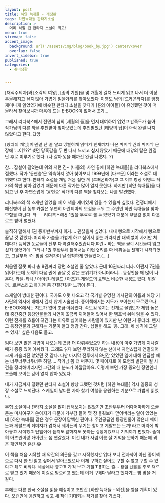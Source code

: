 ```yaml
---
layout: post
title: 하얀 늑대들 - 개정판
tags: 하얀늑대들 판타지소설
description: >
  머리 식힐 땐 판타지 소설이 최고!
menu: true
sitemap: false
accent_image:
  background: url('/assets/img/blog/book_bg.jpg') center/cover
  overlay: false
invert_sidebar: true
published: true
categories:
  - 취미생활


---
```


 [채식주의자]와 [소각의 여왕], [종의 기원]을 몇 개월에 걸쳐 느리게 읽고 나서
더 이상 우울해지고 싶지 않아 가볍게 읽을거리를 찾아보았다.
이영도 님의 [드래곤라자]를 엄청 재미나게 읽었었기에 비슷한 판타지 소설을 찾다가 [룬의 아이들] 이 유명했던 것이 떠올라서 찾아보니까 마음에 드는 E-BOOK이 없어서 포기...



그래서 리디북스에서 전민희 님의 [세월의 돌]을 먼저 대여하여 읽었고 만족도가 높아
작가님의 다른 책을 추천받아 찾아보았는데
추천받았던 [태양의 탑]이 아직 완결 나지 않았다고 한다. 끄앙



[왕좌의 게임]이 완결 난 줄 알고 맹렬하게 읽다가 현재까지 나온 마지막 권의 마지막 문장에 '...어???' 했던 당혹감을 두 번 다시 느끼고 싶지 않았기 때문에 태양의 탑은 완결 난 후로 미루기로 했다.
 (나 살아 있을 때까진 완결 나겠지...?)



참... 잡설이 길었는데 위의 저런 긴~ (나름의) 사연 끝에 [하얀 늑대들]을 리디북스에서 접했다.
작가 '윤현승'은 익숙하지 않아 찾아보니 1999년에 [다크문] 이라는 소설로 데뷔했다고 한다.
판타지 소설을 제일 처음 접한 게 [드래곤라자]고
그 이후 항상 이영도 작가의 책만 찾아 읽었기 때문에 다른 작가는 많이 알지 못한다.
하지만 [하얀 늑대들]을 다 읽고 난 후 자연스럽게 '윤현승' 작가의 다른 책을 찾아보는 나를 발견했다.



리디북스의 책 소개만 읽었을 때 이 책을 재미있게 읽을 수 있을까 싶었다.
전쟁터에서 패잔병이 된 농부 카셀은 우연히 아란티아의 보검을 주워
그 주인인 하얀 늑대들을 찾아 모험을 떠난다. 라.....
리디북스에선 1권을 무료로 볼 수 있었기 때문에 부담감 없이 다운로드 받아 펼쳤다.



솔직히 말해서 1권 중후반부까지 이거.... 괜찮을까 싶었다.
내내 뻥으로 시작해서 뻥으로 끝날 것 같았다. 머리와 가슴을 가볍게 하고 싶어서 읽는 거라지만
 대책 없이 사기만 쳐대다가 듬직한 동료들이 전부 다 해결해주었습니다.따란~ 하는 책을
굳이 시간들여 읽고 싶지 않았기에.
그러나 1권 후반부에 들어서는 이런 염려를 확 바꿔놓는 전개가 시작되었고,
그날부터 쭉- 밤잠 설쳐가며 날 집착하게 만들었다.(....)



처음엔 잘못 봐서 총 8권짜리 장편 소설인 줄 알았다. 근데 16권짜리 더라.
어쩐지 7권을 읽어가는데 도저히 다음 권에 끝날 것 같은 분위기가 아니더라니...
등장인물 꽤 많이 나온다. 카셀-타냐 / 아이린-테일드 / 아즈윈-게랄드의 로맨스 비슷한 내용도 있다.
뭐랄까...로맨스라고 하기엔 좀 간질간질한 느낌이 든다.



스케일이 방대한 편이다. 국가도 여럿 나오고 각 국가별 유명한 기사단의 이름과
해당 기사단의 역사에 대해서 깊지 않게 서술한다.
종이책에서는 지도가 보이는지 모르겠으나 E-BOOK에서는 지도가 없어 조금 아쉬웠다.
속도감 넘치는 전개로 몰입도가 제법 높은데 중간중간 등장인물들의 사연이 조금씩 끼어들어 있어서
 한 템포씩 쉬며 읽을 수 있다.
이런 전개를 흐름이 끊긴다는 이유로 싫어하는 사람들이 있지만 난 이런 거 좋더라.
왠지 그 등장인물과 친해지는 기분이 들고 정감 간다.
삽질을 해도 '응. 그래. 네 성격에 그럴 수 있지.' 싶은 마음도 들고.



읽다 보면 많은 떡밥이 나오는데 조금 더 다뤄주었으면 하는 내용이
아주 가볍게 지나갈 때가 종종 있어 아쉬웠다.
그래도 읽다 보면 무리하지 않는 선에서 자연스럽게 연결되어 크게 거슬리진 않았던 것 같다.
다만 마지막 전투에서 8년간 있었던 일에 대해 언급할 때는 너무너무너무너무 허탈....
작가님 쫌 더 써주지.
몇 페이지로 이 모험의 발단이 될 사건을 정리해버리시면 그간의 내 분노가 아깝잖아요.
어떻게 보면 가장 중요한 장면인데 조촐해 보이는 감이 없지 않아 있었다.



내가 지금까지 접했던 판타지 소설이 항상 그랬던 것처럼
[하얀 늑대들] 역시 일종의 성장 소설로 느껴진다.
스케일이 남다른 자아 찾기 여행을 응원하는 기분으로 가볍게 읽었다.

무협 소설이나 판타지 소설을 많이 접해보지는 않았지만
초반부부터 어마어마하게 오글 돋는 미사여구가 쏟아지기 때문에
거부감 들어 몇 장 들춰보다 덮어버리는 일이 있었는데 [하얀 늑대들] 같은 경우 문장이 담백한 편이다.
주인공급인 등장인물이 많은데 쉐이든과 게랄드의 이미지가 겹쳐서 쉐이든의 무기는 창이고 게랄드는 도끼! 라고 머리에 박아놓고 시작했고 던멜이야 듣지도 말하지도 못하는 설정이었으니 기억하기 편했다. 솔직히 아즈윈이랑 아이린도 쫌 헷갈렸다.
이건 내가 사람 이름 잘 기억을 못하기 때문에 겪은 개인적인 혼란 😂



이 책을 처음 시작할 때 약간의 의문을 갖고 시작했지만
읽다 보니 전자책이 아닌 종이책으로 다시 한 번 읽고 싶어서 알아보았으나
이제 구하고 싶어도 구할 수 없고 구할 수 있다고 해도 비싸다.
세상에나 중고책 가격 보고 기절초풍하는 줄...
생일 선물을 주로 책으로 받고 있기 때문에 이걸로 받으려고 했는데
이거 구해다 달라고 했다가는 뺨 맞을 거 같다.



후에는 다른 한국 소설을 읽을 예정이고 조만간 [하얀 늑대들 - 외전]을 읽을 계획이 있다.
오랜만에 응원하고 싶고 새 책이 기대되는 작가를 찾아 기쁘다.